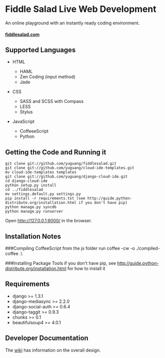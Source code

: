 Fiddle Salad Live Web Development
======================
An online playground with an instantly ready coding environment. 
#### [fiddlesalad.com](http://fiddlesalad.com)
 
Supported Languages
-------------------------------

* HTML
    * HAML
    * Zen Coding (input method)
    * Jade

* CSS
    * SASS and SCSS with Compass
    * LESS
    * Stylus

* JavaScript
    * CoffeeeScript
    * Python

Getting the Code and Running it
-------------------------------

    git clone git://github.com/yuguang/fiddlesalad.git
    git clone git://github.com/yuguang/cloud-ide-templates.git
    mv cloud-ide-templates templates
    git clone git://github.com/yuguang/django-cloud-ide.git
    cd django-cloud-ide
    python setup.py install
    cd ../fiddlesalad
    mv settings.default.py settings.py
    pip install -r requirements.txt (see http://guide.python-distribute.org/installation.html if you don't have pip)
    python manage.py syncdb
    python manage.py runserver

Open http://127.0.0.1:8000/ in the browser. 

Installation Notes
------------------
###Compiling CoffeeScript
from the js folder run
    coffee -cw -o ./compiled-coffee .\

###Installing Package Tools
if you don't have pip, see http://guide.python-distribute.org/installation.html for how to install it

Requirements
------------

* django >= 1.3.1
* django-mediasync >= 2.2.0
* django-social-auth >= 0.6.4
* django-taggit >= 0.9.3
* chunks >= 0.1
* beautifulsoup4 >= 4.0.1

Developer Documentation
-----------------------

The [wiki](https://github.com/yuguang/fiddlesalad/wiki) has information on the overall design.